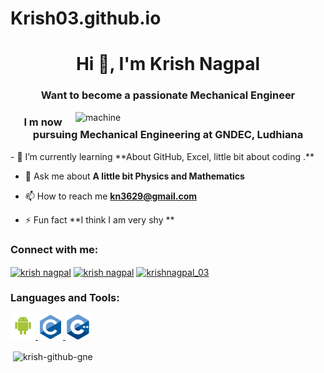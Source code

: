 # Krish03.github.io
<h1 align="center">Hi 👋, I'm Krish Nagpal</h1>
<h3 align="center">Want to become a passionate Mechanical Engineer</h3>
<img align="right" alt="machine" width="400" src"https://www.pinterest.com/pin/79446380921915057/">
<h3 align="center">I m now pursuing Mechanical Engineering at GNDEC, Ludhiana</h3>
- 🌱 I’m currently learning **About GitHub, Excel, little bit about coding .**

- 💬 Ask me about **A little bit Physics and Mathematics**

- 📫 How to reach me **kn3629@gmail.com**

- ⚡ Fun fact **I think I am very shy
**

<h3 align="left">Connect with me:</h3>
<p align="left">
<a href="https://linkedin.com/in/krish nagpal" target="blank"><img align="center" src="https://raw.githubusercontent.com/rahuldkjain/github-profile-readme-generator/master/src/images/icons/Social/linked-in-alt.svg" alt="krish nagpal" height="30" width="40" /></a>
<a href="https://fb.com/krish nagpal" target="blank"><img align="center" src="https://raw.githubusercontent.com/rahuldkjain/github-profile-readme-generator/master/src/images/icons/Social/facebook.svg" alt="krish nagpal" height="30" width="40" /></a>
<a href="https://instagram.com/krishnagpal_03" target="blank"><img align="center" src="https://raw.githubusercontent.com/rahuldkjain/github-profile-readme-generator/master/src/images/icons/Social/instagram.svg" alt="krishnagpal_03" height="30" width="40" /></a>
</p>

<h3 align="left">Languages and Tools:</h3>
<p align="left"> <a href="https://developer.android.com" target="_blank" rel="noreferrer"> <img src="https://raw.githubusercontent.com/devicons/devicon/master/icons/android/android-original-wordmark.svg" alt="android" width="40" height="40"/> </a> <a href="https://www.cprogramming.com/" target="_blank" rel="noreferrer"> <img src="https://raw.githubusercontent.com/devicons/devicon/master/icons/c/c-original.svg" alt="c" width="40" height="40"/> </a> <a href="https://www.w3schools.com/cpp/" target="_blank" rel="noreferrer"> <img src="https://raw.githubusercontent.com/devicons/devicon/master/icons/cplusplus/cplusplus-original.svg" alt="cplusplus" width="40" height="40"/> </a> </p>

<p> <img align="center" src="https://github-readme-stats.vercel.app/api?username=krish-github-gne&show_icons=true&locale=en" alt="krish-github-gne" /></p>

